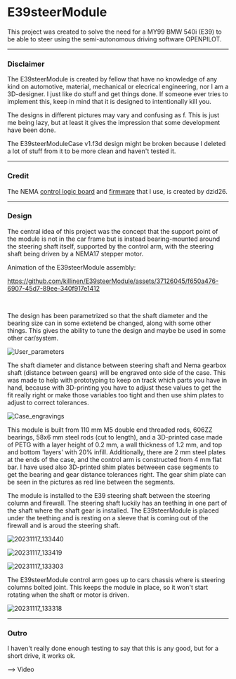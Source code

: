 # E39steerModule

This project was created to solve the need for a MY99 BMW 540i (E39) to be able to steer using the semi-autonomous driving software OPENPILOT.

---

### Disclaimer

The E39steerModule is created by fellow that have no knowledge of any kind on automotive, material, mechanical or elecrical engineering, nor I am a 3D-designer. I just like do stuff and get things done. If someone ever tries to implement this, keep in mind that it is designed to intentionally kill you.

The designs in different pictures may vary and confusing as f. This is just me being lazy, but at least it gives the impression that some development have been done.

The E39steerModuleCase v1.f3d design might be broken because I deleted a lot of stuff from it to be more clean and haven't tested it.

---

### Credit

The NEMA [control logic board](https://github.com/dzid26/StepperServo-hardware) and [firmware](https://github.com/dzid26/StepperServoCAN) that I use, is created by dzid26.

---

### Design

The central idea of this project was the concept that the support point of the module is not in the car frame but is instead bearing-mounted around the steering shaft itself, supported by the control arm, with the steering shaft being driven by a NEMA17 stepper motor.

Animation of the E39steerModule assembly:

https://github.com/killinen/E39steerModule/assets/37126045/f650a476-6907-45d7-89ee-340f917e1412

<br />

The design has been parametrized so that the shaft diameter and the bearing size can in some extetend be changed, along with some other things. This gives the ability to tune the design and maybe be used in some other car/system.

![User_parameters](https://github.com/killinen/E39steerModule/assets/37126045/4bd57aa8-7b20-4dc0-b0dc-f16660cb3d7c)



The shaft diameter and distance between steering shaft and Nema gearbox shaft (distance between gears) will be engraved onto side of the case. This was made to help with prototyping to keep on track which parts you have in hand, because with 3D-printing you have to adjust these values to get the fit really right or make those variables too tight and then use shim plates to adjust to correct tolerances.

![Case_engravings](https://github.com/killinen/E39steerModule/assets/37126045/ab277f7c-30d0-4e6d-868f-dddd649c0cf2)

This module is built from 110 mm M5 double end threaded rods, 606ZZ bearings, 58x6 mm steel rods (cut to length), and a 3D-printed case made of PETG with a layer height of 0.2 mm, a wall thickness of 1.2 mm, and top and bottom 'layers' with 20% infill. Additionally, there are 2 mm steel plates at the ends of the case, and the control arm is constructed from 4 mm flat bar. I have used also 3D-printed shim plates betweeen case segments to get the bearing and gear distance tolerances right. The gear shim plate can be seen in the pictures as red line between the segments.

The module is installed to the E39 steering shaft between the steering column and firewall. The steering shaft luckily has an teething in one part of the shaft where the shaft gear is installed. The E39steerModule is placed under the teething and is resting on a sleeve that is coming out of the firewall and is aroud the steering shaft.

![20231117_133440](https://github.com/killinen/E39steerModule/assets/37126045/018b6c33-1576-464d-9bac-939dba0a3a1a)

![20231117_133419](https://github.com/killinen/E39steerModule/assets/37126045/5e90a912-a3aa-40ce-ae47-9608fc4c10f8)

![20231117_133303](https://github.com/killinen/E39steerModule/assets/37126045/84801272-1761-44de-afa7-7b1305489efd)



The E39steerModule control arm goes up to cars chassis where is steering columns bolted joint. This keeps the module in place, so it won't start rotating when the shaft or motor is driven.

![20231117_133318](https://github.com/killinen/E39steerModule/assets/37126045/468aacc6-0ba5-450c-ae55-ecc205583f62)


---

### Outro

I haven't really done enough testing to say that this is any good, but for a short drive, it works ok.

--> Video

